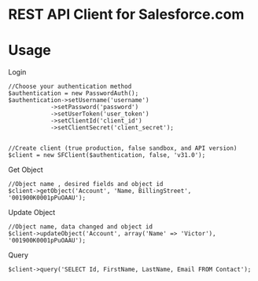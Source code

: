 REST API Client for Salesforce.com
=========================================

Usage
=====

Login

```
//Choose your authentication method
$authentication = new PasswordAuth();
$authentication->setUsername('username')
			->setPassword('password')
			->setUserToken('user_token')
			->setClientId('client_id')
			->setClientSecret('client_secret');


//Create client (true production, false sandbox, and API version)
$client = new SFClient($authentication, false, 'v31.0');

```

Get Object

```
//Object name , desired fields and object id
$client->getObject('Account', 'Name, BillingStreet', '001900K0001pPuOAAU');
```

Update Object

```
//Object name, data changed and object id
$client->updateObject('Account', array('Name' => 'Victor'), '001900K0001pPuOAAU');

```

Query

```
$client->query('SELECT Id, FirstName, LastName, Email FROM Contact');

```


